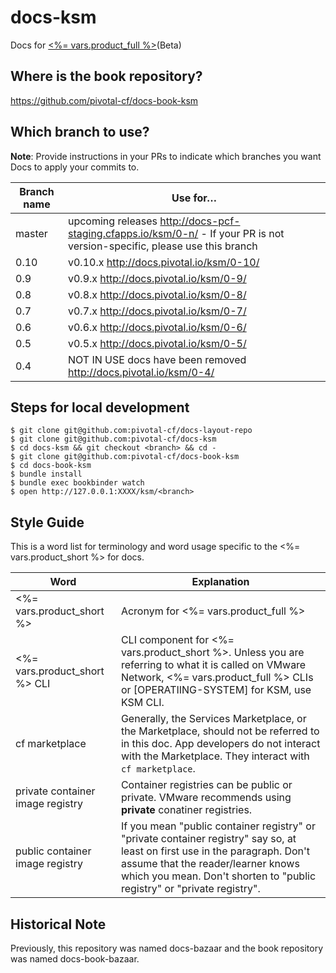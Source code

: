 docs-ksm
==========

Docs for [<%= vars.product_full %>](https://network.pivotal.io/products/tanzu-service-manager/)(Beta)

## Where is the book repository?
https://github.com/pivotal-cf/docs-book-ksm

## Which branch to use?

**Note**: Provide instructions in your PRs to indicate which branches you want Docs to apply your commits to.

| Branch name | Use for… |
|-------------| ---------|
| master      | upcoming releases http://docs-pcf-staging.cfapps.io/ksm/0-n/ - If your PR is not version-specific, please use this branch |
| 0.10       | v0.10.x  http://docs.pivotal.io/ksm/0-10/ |
| 0.9        | v0.9.x  http://docs.pivotal.io/ksm/0-9/   |
| 0.8        | v0.8.x  http://docs.pivotal.io/ksm/0-8/   |
| 0.7        | v0.7.x  http://docs.pivotal.io/ksm/0-7/   |
| 0.6        | v0.6.x  http://docs.pivotal.io/ksm/0-6/   |
| 0.5        | v0.5.x  http://docs.pivotal.io/ksm/0-5/   |
| 0.4        | NOT IN USE docs have been removed http://docs.pivotal.io/ksm/0-4/ |

## Steps for local development
```
$ git clone git@github.com:pivotal-cf/docs-layout-repo
$ git clone git@github.com:pivotal-cf/docs-ksm
$ cd docs-ksm && git checkout <branch> && cd -
$ git clone git@github.com:pivotal-cf/docs-book-ksm
$ cd docs-book-ksm
$ bundle install
$ bundle exec bookbinder watch
$ open http://127.0.0.1:XXXX/ksm/<branch>
```


## Style Guide

This is a word list for terminology and word usage specific to the <%= vars.product_short %> for docs.

| Word | Explanation |
|------|-------------|
|<%= vars.product_short %> |Acronym for <%= vars.product_full %>|
|<%= vars.product_short %> CLI | CLI component for <%= vars.product_short %>. Unless you are referring to what it is called on VMware Network, <%= vars.product_full %> CLIs or [OPERATIING-SYSTEM] for KSM, use KSM CLI.|
|cf marketplace| Generally, the Services Marketplace, or the Marketplace, should not be referred to in this doc. App developers do not interact with the Marketplace. They interact with `cf marketplace`.|
|private container image registry| Container registries can be public or private. VMware recommends using **private** conatiner registries. |
|public container image registry| If you mean "public container registry" or "private container registry" say so, at least on first use in the paragraph. Don't assume that the reader/learner knows which you mean. Don't shorten to "public registry" or "private registry". |


## Historical Note

Previously, this repository was named docs-bazaar and the book repository was named docs-book-bazaar.
